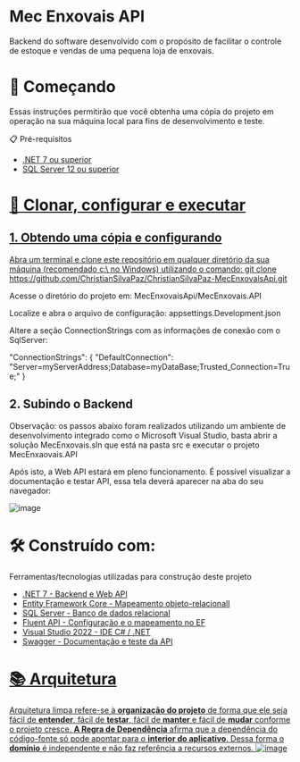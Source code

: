 # Mec Enxovais API

Backend do software desenvolvido com o propósito de facilitar o controle de estoque e vendas de uma pequena loja de enxovais.

# :rocket: Começando

Essas instruções permitirão que você obtenha uma cópia do projeto em operação na sua máquina local para fins de desenvolvimento e teste.

:clipboard: Pré-requisitos

<ul>
  <li> <a href="https://dotnet.microsoft.com/pt-br/download/dotnet/7.0"> .NET 7 ou superior </li>
  <li> <a href="https://www.microsoft.com/pt-br/sql-server/sql-server-downloads"> SQL Server 12 ou superior </li>
</ul>

# :wrench: Clonar, configurar e executar

## 1. Obtendo uma cópia e configurando
Abra um terminal e clone este repositório em qualquer diretório da sua máquina (recomendado c:\ no Windows) utilizando o comando: git clone https://github.com/ChristianSilvaPaz/ChristianSilvaPaz-MecEnxovaisApi.git

Acesse o diretório do projeto em: MecEnxovaisApi/MecEnxovais.API

Localize e abra o arquivo de configuração: appsettings.Development.json

Altere a seção ConnectionStrings com as informações de conexão com o SqlServer:

"ConnectionStrings": {
"DefaultConnection": "Server=myServerAddress;Database=myDataBase;Trusted_Connection=True;"
}

## 2. Subindo o Backend
Observação: os passos abaixo foram realizados utilizando um ambiente de desenvolvimento integrado como o Microsoft Visual Studio, basta abrir a solução MecEnxovais.sln que está na pasta src e executar o projeto MecEnxaovais.API
  
Após isto, a Web API estará em pleno funcionamento. É possível visualizar a documentação e testar API, essa tela deverá aparecer na aba do seu navegador:
 
![image](https://github.com/ChristianSilvaPaz/ChristianSilvaPaz-MecEnxovaisApi/assets/62564760/443d920e-ff54-4653-be0d-bdaa05c1d84f)
  
# :hammer_and_wrench: Construído com:
Ferramentas/tecnologias utilizadas para construção deste projeto

  <ul>
    <li> <a href="https://dotnet.microsoft.com/pt-br/download/dotnet/7.0">.NET 7 - Backend e Web API</li>
    <li> <a href="https://learn.microsoft.com/pt-br/ef/core/">Entity Framework Core - Mapeamento objeto-relacionalI </li>
    <li> <a href="https://www.microsoft.com/pt-br/sql-server/sql-server-downloads">SQL Server - Banco de dados relacional</li>
    <li> <a href="https://learn.microsoft.com/pt-br/ef/ef6/modeling/code-first/fluent/types-and-properties"> Fluent API - Configuração e o mapeamento no EF</li>
    <li> <a href="https://visualstudio.microsoft.com/pt-br/vs/"> Visual Studio 2022 - IDE C# / .NET</li>
    <li> <a href="https://swagger.io/"> Swagger - Documentação e teste da API</li>
  </ul>

# :books: Arquitetura
Arquitetura limpa refere-se à **organização do projeto** de forma que ele seja fácil de **entender**, fácil de **testar**, fácil de **manter** e fácil de **mudar** conforme o projeto cresce.
**A Regra de Dependência** afirma que a dependência do código-fonte só pode apontar para o **interior do aplicativo**.
Dessa forma o **domínio** é independente e não faz referência a recursos externos.
![image](https://github.com/ChristianSilvaPaz/ChristianSilvaPaz-MecEnxovaisApi/assets/62564760/41abc3a3-adc4-4d01-9e4c-9d1d7a618569)

  



  



